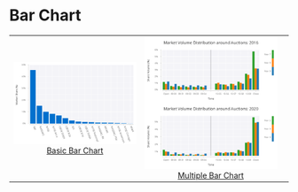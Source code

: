 # Bar Chart

| | | |
|:-------------------------:|:-------------------------:|:-------------------------:|
|[<img src="../assets/img/bar.basic.step.final.png">Basic Bar Chart](./basic)|[<img src="../assets/img/bar.multiple.step.final.png">Multiple Bar Chart](./multiple)||
